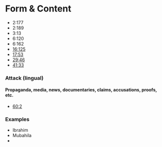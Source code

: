 # Form & Content

- 2:177
- 2:189
- 3:13
- 6:120
- 6:162
- [16:125](https://quran.com/16/125)
- [17:53](https://quran.com/17/53)
- [29:46](https://quran.com/29/46)
- [41:33](https://quran.com/41/33)


### Attack (lingual)
#### Propaganda, media, news, documentaries, claims, accusations, proofs, etc.

- [60:2](https://quran.com/60/2)

### Examples

- Ibrahim
- Mubahila
- 
